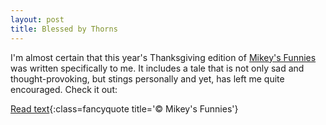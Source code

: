 ```yaml
---
layout: post
title: Blessed by Thorns
---
```

I'm almost certain that this year's Thanksgiving edition of [Mikey's Funnies](http://mikeysfunnies.com) was written specifically to me. It includes a tale that is not only sad and thought-provoking, but stings personally and yet, has left me quite encouraged. Check it out:

[Read text](/includes/thorns_funny.html){:class=fancyquote title='&copy; Mikey\'s Funnies'}

